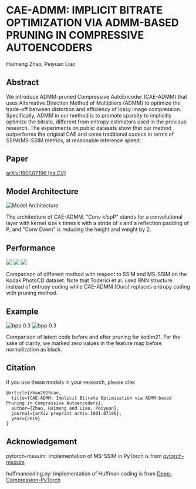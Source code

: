 # CAE-ADMM: IMPLICIT BITRATE OPTIMIZATION VIA ADMM-BASED PRUNING IN COMPRESSIVE AUTOENCODERS

Haimeng Zhao, Peiyuan Liao



## Abstract

We introduce ADMM-pruned Compressive AutoEncoder (CAE-ADMM) that uses Alternative Direction Method of Multipliers (ADMM) to optimize the trade-off between distortion and efficiency of lossy image compression. Specifically, ADMM in our method is to promote sparsity to implicitly optimize the bitrate, different from entropy estimators used in the previous research. The experiments on public datasets show that our method outperforms the original CAE and some traditional codecs in terms of SSIM/MS-SSIM metrics, at reasonable inference speed.

## Paper
[arXiv:1901.07196 [cs.CV]](https://arxiv.org/abs/1901.07196)

## Model Architecture
![Model Architecture](https://raw.github.com/JasonZHM/CAE-ADMM/master/experiments/fig/model_new.jpg)

The architecture of CAE-ADMM. "Conv k/spP" stands for a convolutional layer with kernel size k times k with a stride of s and a reflection padding of P, and "Conv Down" is reducing the height and weight by 2.

## Performance
![](https://raw.github.com/JasonZHM/CAE-ADMM/master/experiments/fig/legend-new.png)
![](https://raw.github.com/JasonZHM/CAE-ADMM/master/experiments/fig/ssim.jpg) 
![](https://raw.github.com/JasonZHM/CAE-ADMM/master/experiments/fig/msssim.jpg)

Comparison of different method with respect to SSIM and MS-SSIM on the Kodak PhotoCD dataset. Note that Toderici et al. used RNN structure instead of entropy coding while CAE-ADMM (Ours) replaces entropy coding with pruning method.

## Example
![bpp 0.3](https://raw.github.com/JasonZHM/CAE-ADMM/master/experiments/fig/compare_03-new.jpg)
![bpp 0.3](https://raw.github.com/JasonZHM/CAE-ADMM/master/experiments/fig/latent.jpg)

Comparison of latent code before and after pruning for kodim21. For the sake of clarity, we marked zero values in the feature map before normalization as black.

## Citation
If you use these models in your research, please cite:
```
@article{zhao2019cae,
  title={CAE-ADMM: Implicit Bitrate Optimization via ADMM-based Pruning in Compressive Autoencoders},
  author={Zhao, Haimeng and Liao, Peiyuan},
  journal={arXiv preprint arXiv:1901.07196},
  year={2019}
}
```

## Acknowledgement
pytorch-msssim: Implementation of MS-SSIM in PyTorch is from [pytorch-msssim]( https://github.com/jorge-pessoa/pytorch-msssim)

huffmancoding.py: Implementation of Huffman coding is from [Deep-Compression-PyTorch](https://github.com/mightydeveloper/Deep-Compression-PyTorch)
